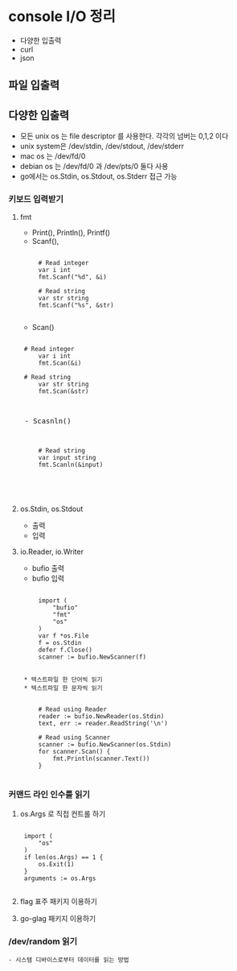 # console I/O 정리
* 다양한 입출력
* curl
* json

## 파일 입출력

## 다양한 입출력
 - 모든 unix os 는 file descriptor 를 사용한다. 각각의 넘버는 0,1,2 이다
 - unix system은 /dev/stdin, /dev/stdout, /dev/stderr
 - mac os 는 /dev/fd/0 
 - debian os 는 /dev/fd/0 과 /dev/pts/0 둘다 사용
 - go에서는 os.Stdin, os.Stdout, os.Stderr 접근 가능

### 키보드 입력받기

1. fmt
    - Print(), Println(), Printf()
    - Scanf(), 
    <pre><code>
        # Read integer 
        var i int
        fmt.Scanf("%d", &i)

        # Read string 
        var str string
        fmt.Scanf("%s", &str)
    </code></pre>

    - Scan()
    <pre><code>
    # Read integer 
        var i int
        fmt.Scan(&i)

    # Read string 
        var str string
        fmt.Scan(&str)
    </code><pre>
    
    - Scasnln()
    <pre><code>
        # Read string
        var input string
        fmt.Scanln(&input)
    </code></pre>

2. os.Stdin, os.Stdout
    - 출력
    - 입력
3. io.Reader, io.Writer
    - bufio 출력
    - bufio 입력
    <pre><code>
        import (
            "bufio"
            "fmt"
            "os"
        )
        var f *os.File
        f = os.Stdin
        defer f.Close()
        scanner := bufio.NewScanner(f)
    </code></pre>
        * 텍스트파일 한 단어씩 읽기
        * 텍스트파일 한 문자씩 읽기
    <pre><code>
        # Read using Reader
        reader := bufio.NewReader(os.Stdin)
        text, err := reader.ReadString('\n')

        # Read using Scanner
        scanner := bufio.NewScanner(os.Stdin)
        for scanner.Scan() {
            fmt.Println(scanner.Text())
        }
    </code></pre>


### 커맨드 라인 인수를 읽기
1. os.Args 로 직접 컨트롤 하기
    <pre><code>
    import (
        "os"
    )
    if len(os.Args) == 1 {
        os.Exit(1)
    }
    arguments := os.Args
    </code></pre>

2. flag 표주 패키지 이용하기
3. go-glag 패키지 이용하기     

### /dev/random 읽기
    - 시스템 디바이스로부터 데이터를 읽는 방법



